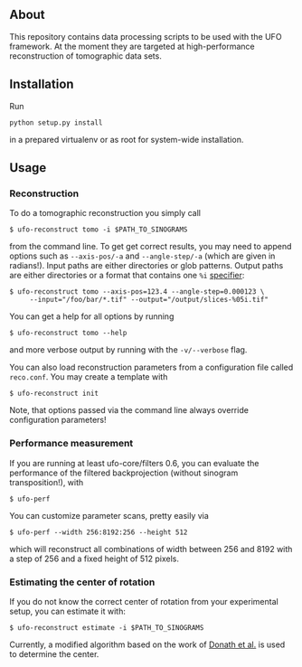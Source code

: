 ## About

This repository contains data processing scripts to be used with the UFO
framework. At the moment they are targeted at high-performance reconstruction of
tomographic data sets.


## Installation

Run

    python setup.py install

in a prepared virtualenv or as root for system-wide installation.


## Usage

### Reconstruction

To do a tomographic reconstruction you simply call

    $ ufo-reconstruct tomo -i $PATH_TO_SINOGRAMS

from the command line. To get get correct results, you may need to append
options such as `--axis-pos/-a` and `--angle-step/-a` (which are given in
radians!). Input paths are either directories or glob patterns. Output paths are
either directories or a format that contains one `%i`
[specifier](http://www.pixelbeat.org/programming/gcc/format_specs.html):

    $ ufo-reconstruct tomo --axis-pos=123.4 --angle-step=0.000123 \
         --input="/foo/bar/*.tif" --output="/output/slices-%05i.tif"

You can get a help for all options by running

    $ ufo-reconstruct tomo --help

and more verbose output by running with the `-v/--verbose` flag.

You can also load reconstruction parameters from a configuration file called
`reco.conf`. You may create a template with

    $ ufo-reconstruct init

Note, that options passed via the command line always override configuration
parameters!


### Performance measurement

If you are running at least ufo-core/filters 0.6, you can evaluate the performance
of the filtered backprojection (without sinogram transposition!), with

    $ ufo-perf

You can customize parameter scans, pretty easily via

    $ ufo-perf --width 256:8192:256 --height 512

which will reconstruct all combinations of width between 256 and 8192 with a
step of 256 and a fixed height of 512 pixels.


### Estimating the center of rotation

If you do not know the correct center of rotation from your experimental setup,
you can estimate it with:

    $ ufo-reconstruct estimate -i $PATH_TO_SINOGRAMS

Currently, a modified algorithm based on the work of [Donath et
al.](http://dx.doi.org/10.1364/JOSAA.23.001048) is used to determine the center.
